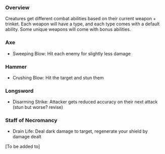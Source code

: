 ### Overview
Creatures get different combat abilities based on their current weapon + trinket. Each weapon will have a type, and each type comes with a default ability. Some unique weapons will come with bonus abilities.

### Axe
- Sweeping Blow: Hit each enemy for slightly less damage
### Hammer
- Crushing Blow: Hit the target and stun them
### Longsword
- Disarming Strike: Attacker gets reduced accuracy on their next attack (stun but worse? revise)
### Staff of Necromancy
- Drain Life: Deal dark damage to target, regenerate your shield by damage dealt

[To be added to]
